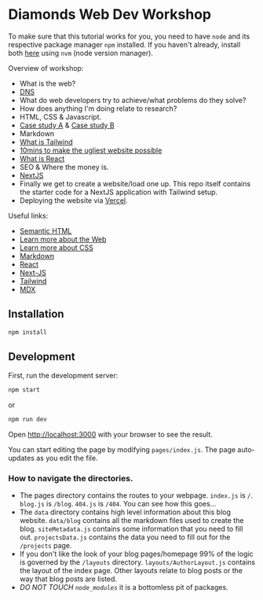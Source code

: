 # Diamonds Web Dev Workshop

To make sure that this tutorial works for you, you need to have `node` and its respective package manager `npm` installed. If you haven't already, install both [here](https://github.com/nvm-sh/nvm#install--update-script) using `nvm` (node version manager).

Overview of workshop:

- What is the web?
- [DNS](https://www.youtube.com/watch?v=UVR9lhUGAyU)
- What do web developers try to achieve/what problems do they solve?
- How does anything I'm doing relate to research?
- HTML, CSS & Javascript.
- [Case study A](https://motherfuckingwebsite.com/) & [Case study B](https://thebestmotherfucking.website/)
- Markdown
- [What is Tailwind](https://www.youtube.com/watch?v=mr15Xzb1Ook)
- [10mins to make the ugliest website possible](https://play.tailwindcss.com/)
- [What is React](https://www.youtube.com/watch?v=Tn6-PIqc4UM)
- SEO & Where the money is.
- [NextJS](https://www.youtube.com/watch?v=Sklc_fQBmcs)
- Finally we get to create a website/load one up. This repo itself contains the starter code for a NextJS application with Tailwind setup.
- Deploying the website via [Vercel](https://vercel.com/).

Useful links:
- [Semantic HTML](https://www.w3schools.com/html/html5_semantic_elements.asp)
- [Learn more about the Web](https://web.dev/)
- [Learn more about CSS](https://css-tricks.com/)
- [Markdown](https://www.markdownguide.org/cheat-sheet/)
- [React](https://reactjs.org/)
- [Next-JS](https://nextjs.org/)
- [Tailwind](https://tailwindcss.com/)
- [MDX](https://mdxjs.com/)

## Installation

```bash
npm install
```

## Development

First, run the development server:

```bash
npm start
```

or

```bash
npm run dev
```

Open [http://localhost:3000](http://localhost:3000) with your browser to see the result.

You can start editing the page by modifying `pages/index.js`. The page auto-updates as you edit the file.

### How to navigate the directories. 

- The pages directory contains the routes to your webpage. `index.js` is `/`. `blog.js` is `/blog`. `404.js` is `/404`. You can see how this goes...
- The `data` directory contains high level information about this blog website. `data/blog` contains all the markdown files used to create the blog. `siteMetadata.js` contains some information that you need to fill out. `projectsData.js` contains the data you need to fill out for the `/projects` page. 
- If you don't like the look of your blog pages/homepage 99% of the logic is governed by the `/layouts` directory. `layouts/AuthorLayout.js` contains the layout of the index page. Other layouts relate to blog posts or the way that blog posts are listed.
- *DO NOT TOUCH `node_modules`* it is a bottomless pit of packages.